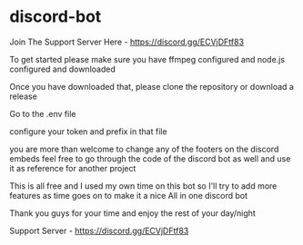# discord-bot
Join The Support Server Here - https://discord.gg/ECVjDFtf83

To get started please make sure you have ffmpeg configured and node.js configured and downloaded

Once you have downloaded that, please clone the repository or download a release

Go to the .env file 

configure your token and prefix in that file

you are more than welcome to change any of the footers on the discord embeds
feel free to go through the code of the discord bot as well and use it as reference for another project

This is all free and I used my own time on this bot so I'll try to add more features as time goes on to make it a nice All in 
one discord bot

Thank you guys for your time and enjoy the rest of your day/night

Support Server  - https://discord.gg/ECVjDFtf83
